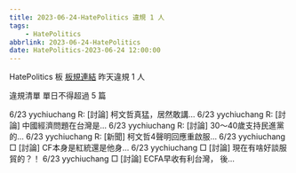 ```yaml
---
title: 2023-06-24-HatePolitics 違規 1 人
tags:
    - HatePolitics
abbrlink: 2023-06-24-HatePolitics
date: HatePolitics-2023-06-24 12:00:00
---
```

HatePolitics 板 [板規連結](https://www.ptt.cc/bbs/HatePolitics/M.1617115262.A.D60.html)
昨天違規 1 人
<!-- more -->

違規清單
單日不得超過 5 篇

6/23 yychiuchang R: [討論] 柯文哲真猛，居然敢講…
6/23 yychiuchang R: [討論] 中國經濟問題在台灣是…
6/23 yychiuchang R: [討論] 30～40歲支持民進黨的…
6/23 yychiuchang R: [新聞] 柯文哲4聲明回應重啟服…
6/23 yychiuchang □ [討論] CF本身是紅統還是他身…
6/23 yychiuchang □ [討論] 現在有啥好談服貿的？！
6/23 yychiuchang □ [討論] ECFA早收有利台灣， 後…